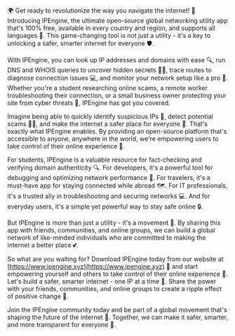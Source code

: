 🌍 Get ready to revolutionize the way you navigate the internet! 🚀 Introducing IPEngine, the ultimate open-source global networking utility app that's 100% free, available in every country and region, and supports all languages 📡. This game-changing tool is not just a utility - it's a key to unlocking a safer, smarter internet for everyone 🛡️.

With IPEngine, you can look up IP addresses and domains with ease 🔍, run DNS and WHOIS queries to uncover hidden secrets 🕵️‍♀️, trace routes to diagnose connection issues 💻, and monitor your network setup like a pro 👀. Whether you're a student researching online scams, a remote worker troubleshooting their connection, or a small business owner protecting your site from cyber threats 💸, IPEngine has got you covered.

Imagine being able to quickly identify suspicious IPs 🚨, detect potential scams 👮‍♀️, and make the internet a safer place for everyone 🌈. That's exactly what IPEngine enables. By providing an open-source platform that's accessible to anyone, anywhere in the world, we're empowering users to take control of their online experience 💪.

For students, IPEngine is a valuable resource for fact-checking and verifying domain authenticity 🔍. For developers, it's a powerful tool for debugging and optimizing network performance 🚀. For travelers, it's a must-have app for staying connected while abroad 🗺️. For IT professionals, it's a trusted ally in troubleshooting and securing networks 💻. And for everyday users, it's a simple yet powerful way to stay safe online 🔒.

But IPEngine is more than just a utility - it's a movement 🌊. By sharing this app with friends, communities, and online groups, we can build a global network of like-minded individuals who are committed to making the internet a better place 💕.

So what are you waiting for? Download IPEngine today from our website at [https://www.ipengine.xyz](https://www.ipengine.xyz) 🔗 and start empowering yourself and others to take control of their online experience 🌟. Let's build a safer, smarter internet - one IP at a time 💪. Share the power with your friends, communities, and online groups to create a ripple effect of positive change 🌊.

Join the IPEngine community today and be part of a global movement that's shaping the future of the internet 🚀. Together, we can make it safer, smarter, and more transparent for everyone 🌈.